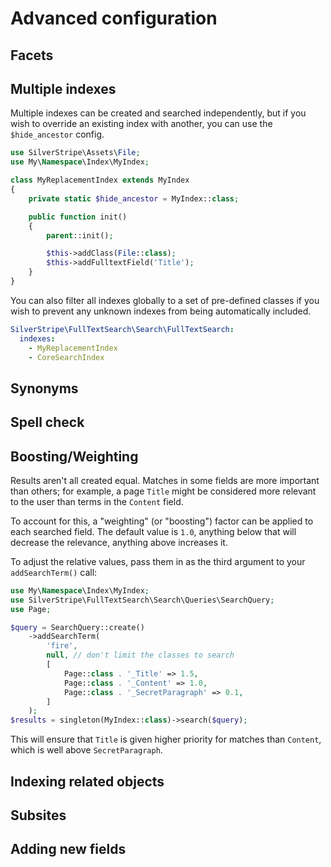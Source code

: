 # Advanced configuration

## Facets

## Multiple indexes

Multiple indexes can be created and searched independently, but if you wish to override an existing
index with another, you can use the `$hide_ancestor` config.

```php
use SilverStripe\Assets\File;
use My\Namespace\Index\MyIndex;

class MyReplacementIndex extends MyIndex
{
    private static $hide_ancestor = MyIndex::class;

    public function init()
    {
        parent::init();

        $this->addClass(File::class);
        $this->addFulltextField('Title');
    }
}
```

You can also filter all indexes globally to a set of pre-defined classes if you wish to
prevent any unknown indexes from being automatically included.

```yaml
SilverStripe\FullTextSearch\Search\FullTextSearch:
  indexes:
    - MyReplacementIndex
    - CoreSearchIndex
```

## Synonyms

## Spell check

## Boosting/Weighting
 
 Results aren't all created equal. Matches in some fields are more important
 than others; for example, a page `Title` might be considered more relevant to the user than terms in the `Content` field.
 
 To account for this, a "weighting" (or "boosting") factor can be applied to each searched field. The default value is `1.0`, anything below that will decrease the relevance, anything above increases it.
 
 To adjust the relative values, pass them in as the third argument to your `addSearchTerm()` call:
 
 ```php
 use My\Namespace\Index\MyIndex;
 use SilverStripe\FullTextSearch\Search\Queries\SearchQuery;
 use Page;
 
 $query = SearchQuery::create()
     ->addSearchTerm(
         'fire',
         null, // don't limit the classes to search
         [
             Page::class . '_Title' => 1.5,
             Page::class . '_Content' => 1.0,
             Page::class . '_SecretParagraph' => 0.1,
         ]
     );
 $results = singleton(MyIndex::class)->search($query);
 ```
 
 This will ensure that `Title` is given higher priority for matches than `Content`, which is well above `SecretParagraph`.

## Indexing related objects

## Subsites

## Adding new fields
